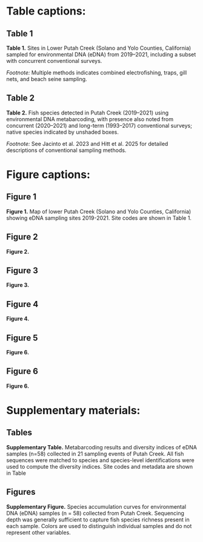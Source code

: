 # Table captions:

## Table 1
**Table 1.** Sites in Lower Putah Creek (Solano and Yolo Counties, California) sampled for environmental DNA (eDNA) from 2019–2021, including a subset with concurrent conventional surveys.

*Footnote:* Multiple methods indicates combined electrofishing, traps, gill nets, and beach seine sampling.

## Table 2
**Table 2.** Fish species detected in Putah Creek (2019–2021) using environmental DNA metabarcoding, with presence also noted from concurrent (2020–2021) and long-term (1993–2017) conventional surveys; native species indicated by unshaded boxes.

*Footnote:* See Jacinto et al. 2023 and Hitt et al. 2025 for detailed descriptions of conventional sampling methods.

# Figure captions:

## Figure 1
**Figure 1.** Map of lower Putah Creek (Solano and Yolo Counties, California) showing eDNA sampling sites 2019-2021. Site codes are shown in Table 1.

## Figure 2
**Figure 2.** 

## Figure 3
**Figure 3.** 

## Figure 4
**Figure 4.** 

## Figure 5
**Figure 6.** 

## Figure 6
**Figure 6.** 

# Supplementary materials:

## Tables
**Supplementary Table.** Metabarcoding results and diversity indices of eDNA samples (n=58) collected in 21 sampling events of Putah Creek. All fish sequences were matched to species and species-level identifications were used to compute the diversity indices. Site codes and metadata are shown in Table 

## Figures
**Supplementary Figure.** Species accumulation curves for environmental DNA (eDNA) samples (n = 58) collected from Putah Creek. Sequencing depth was generally sufficient to capture fish species richness present in each sample. Colors are used to distinguish individual samples and do not represent other variables.

